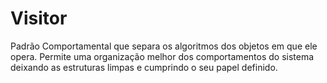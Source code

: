 # Visitor
Padrão Comportamental que separa os algoritmos dos objetos em que ele opera. Permite uma organização melhor dos comportamentos do sistema deixando as estruturas limpas e cumprindo o seu papel definido.
